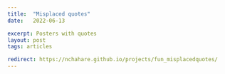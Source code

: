```yaml
---
title:  "Misplaced quotes"
date:   2022-06-13

excerpt: Posters with quotes
layout: post
tags: articles

redirect: https://nchahare.github.io/projects/fun_misplacedquotes/
---
```


